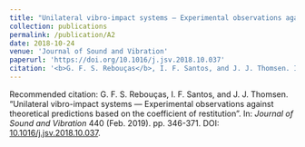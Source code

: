 ```yaml
---
title: "Unilateral vibro-impact systems — Experimental observations against theoretical predictions based on the coefficient of restitution"
collection: publications
permalink: /publication/A2
date: 2018-10-24
venue: 'Journal of Sound and Vibration'
paperurl: 'https://doi.org/10.1016/j.jsv.2018.10.037'
citation: '<b>G. F. S. Rebouças</b>, I. F. Santos, and J. J. Thomsen. In: <i>Journal of Sound and Vibration</i>.'
---
```


Recommended citation: G. F. S. Rebouças, I. F. Santos, and J. J. Thomsen. “Unilateral vibro-impact systems — Experimental observations against theoretical predictions based on the coefficient of restitution”. In: _Journal of Sound and Vibration_ 440 (Feb. 2019). pp. 346-371. DOI: [10.1016/j.jsv.2018.10.037](https://10.1016/j.jsv.2018.10.037).
